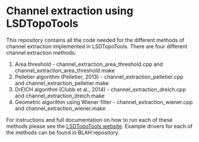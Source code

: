 # Channel extraction using LSDTopoTools
This repository contains all the code needed for the different methods of channel extraction implemented in LSDTopoTools.
There are four different channel extraction methods:

1. Area threshold - channel_extraction_area_threshold.cpp and channel_extraction_area_threshold.make
2. Pelletier algorithm (Pelletier, 2013) - channel_extraction_pelletier.cpp and channel_extraction_pelletier.make
3. DrEICH algorithm (Clubb et al., 2014) - channel_extraction_dreich.cpp and channel_extraction_dreich.make
4. Geometric algorithm using Wiener filter - channel_extraction_wiener.cpp and channel_extraction_wiener.make

For instructions and full documentation on how to run each of these methods please see the [LSDTopoTools website](http://lsdtopotools.github.io/LSDTT_book/).  Example drivers for each of the methods can be found in BLAH repository.
